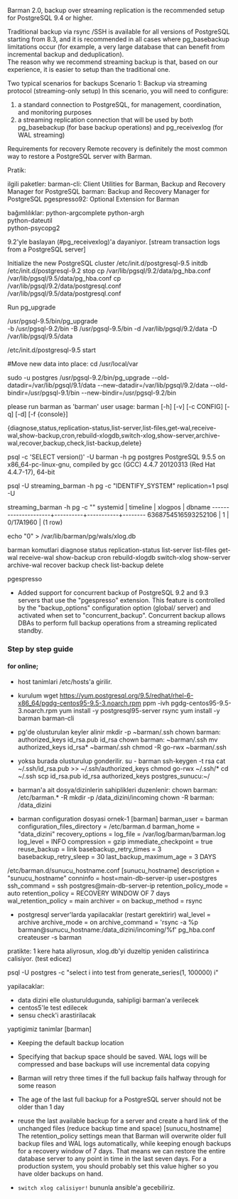 Barman 2.0, backup over streaming replication is the recommended setup for
PostgreSQL 9.4 or higher.

Traditional backup via rsync /SSH is available for all versions of PostgreSQL
starting from 8.3, and it is recommended in all cases where pg_basebackup
limitations occur (for example, a very large database that can benefit from
incremental backup and deduplication).  
The reason why we recommend streaming backup is that, based on our experience,
it is easier to setup than the traditional one. 

Two typical scenarios for backups
Scenario 1: Backup via streaming protocol (streaming-only setup)
In this scenario, you will need to configure:
1. a standard connection to PostgreSQL, for management, coordination, and
   monitoring purposes
2. a streaming replication connection that will be used by both pg_basebackup
   (for base backup operations) and pg_receivexlog (for WAL streaming)

Requirements for recovery
Remote recovery is definitely the most common way to restore a PostgreSQL
server with Barman.

Pratik:


ilgili paketler:
barman-cli: Client Utilities for Barman, Backup and Recovery Manager
for PostgreSQL
barman: Backup and Recovery Manager for PostgreSQL
pgespresso92: Optional Extension for Barman

bağımlılıklar:
python-argcomplete
python-argh       
python-dateutil   
python-psycopg2   

9.2'yle baslayan (#pg_receivexlog)'a dayaniyor. 
[stream transaction logs from a PostgreSQL server]

Initialize the new PostgreSQL cluster
/etc/init.d/postgresql-9.5 initdb
/etc/init.d/postgresql-9.2 stop
cp /var/lib/pgsql/9.2/data/pg_hba.conf /var/lib/pgsql/9.5/data/pg_hba.conf 
cp /var/lib/pgsql/9.2/data/postgresql.conf /var/lib/pgsql/9.5/data/postgresql.conf

Run pg_upgrade

/usr/pgsql-9.5/bin/pg_upgrade  \
-b /usr/pgsql-9.2/bin 
-B /usr/pgsql-9.5/bin 
-d /var/lib/pgsql/9.2/data 
-D /var/lib/pgsql/9.5/data

/etc/init.d/postgresql-9.5 start

#Move new data into place:
cd /usr/local/var

   sudo -u postgres /usr/pgsql-9.2/bin/pg_upgrade
--old-datadir=/var/lib/pgsql/9.1/data --new-datadir=/var/lib/pgsql/9.2/data
--old-bindir=/usr/pgsql-9.1/bin --new-bindir=/usr/pgsql-9.2/bin

please run barman as 'barman' user
usage: barman [-h] [-v] [-c CONFIG] [-q] [-d] [-f {console}]
              
{diagnose,status,replication-status,list-server,list-files,get-wal,receive-wal,show-backup,cron,rebuild-xlogdb,switch-xlog,show-server,archive-wal,recover,backup,check,list-backup,delete}


psql -c 'SELECT version()' -U barman -h pg postgres 
PostgreSQL 9.5.5 on x86_64-pc-linux-gnu, compiled by gcc (GCC) 4.4.7 20120313
(Red Hat 4.4.7-17), 64-bit

psql -U streaming_barman -h pg -c "IDENTIFY_SYSTEM" replication=1 psql -U

streaming_barman -h pg -c ""
      systemid       | timeline |  xlogpos  | dbname 
---------------------+----------+-----------+--------
 6368754516593252106 |        1 | 0/17A1960 | 
(1 row)

echo "0" > /var/lib/barman/pg/wals/xlog.db  

barman komutlari
diagnose
status
replication-status
list-server
list-files
get-wal
receive-wal
show-backup
cron
rebuild-xlogdb
switch-xlog
show-server
archive-wal
recover
backup
check
list-backup
delete

pgespresso 
* Added support for concurrent backup of PostgreSQL 9.2 and 9.3
  servers that use the "pgespresso" extension. This feature is
  controlled by the "backup_options" configuration option (global/
  server) and activated when set to "concurrent_backup". Concurrent
  backup allows DBAs to perform full backup operations from a
  streaming replicated standby.

### Step by step guide 
#### for online;
* host tanimlari /etc/hosts'a girilir.
* kurulum
wget https://yum.postgresql.org/9.5/redhat/rhel-6-x86_64/pgdg-centos95-9.5-3.noarch.rpm
ppm -ivh pgdg-centos95-9.5-3.noarch.rpm
yum install -y postgresql95-server rsync
yum install -y barman barman-cli

* pg'de olusturulan keyler alinir 
mkdir -p ~barman/.ssh
chown barman: authorized_keys id_rsa.pub id_rsa
chown barman: ~barman/.ssh
mv authorized_keys id_rsa\* ~barman/.ssh
chmod -R go-rwx ~barman/.ssh
* yoksa burada olusturulup gonderilir.
su - barman
ssh-keygen -t rsa
cat ~/.ssh/id_rsa.pub >> ~/.ssh/authorized_keys
chmod go-rwx ~/.ssh/\*
cd ~/.ssh
scp id_rsa.pub id_rsa authorized_keys postgres_sunucu:~/

* barman'a ait dosya/dizinlerin sahiplikleri duzenlenir:
chown barman: /etc/barman.\* -R
mkdir -p /data_dizini/incoming
chown -R barman: /data_dizini


* barman configuration dosyasi ornek-1
[barman]
barman_user = barman
configuration_files_directory = /etc/barman.d
barman_home = "data_dizini"
recovery_options = 
log_file = /var/log/barman/barman.log
log_level = INFO
compression = gzip
immediate_checkpoint = true
reuse_backup = link 
basebackup_retry_times =  3
basebackup_retry_sleep = 30
last_backup_maximum_age = 3 DAYS

/etc/barman.d/sunucu_hostname.conf
[sunucu_hostname]
description = "sunucu_hostname"
conninfo = host=main-db-server-ip user=postgres
ssh_command = ssh postgres@main-db-server-ip
retention_policy_mode = auto
retention_policy = RECOVERY WINDOW OF 7 days
wal_retention_policy = main
archiver = on
backup_method = rsync

* postgresql server'larda yapilacaklar (restart gerektirir)
wal_level = archive
archive_mode = on
archive_command = 'rsync -a %p barman@sunucu_hostname:/data_dizini/incoming/%f'
pg_hba.conf
createuser -s barman

pratikte:
1 kere hata aliyrosun, xlog.db'yi duzeltip yeniden calistirinca
calisiyor. (test edicez)

psql -U postgres -c "select i into test from generate_series(1, 100000) i"


yapilacaklar: 
* data dizini elle olusturuldugunda, sahipligi barman'a verilecek
* centos5'le test edilecek
* sensu check'i arastirilacak

yaptigimiz tanimlar
[barman]
  * Keeping the default backup location
  * Specifying that backup space should be saved. WAL logs will be
    compressed and base backups will use incremental data copying
  * Barman will retry three times if the full backup fails halfway
    through for some reason
  * The age of the last full backup for a PostgreSQL server should not
    be older than 1 day
  * reuse the last available backup for a server and create  a hard link of the unchanged files (reduce backup time and space)
[sunucu_hostname]
   The retention_policy settings mean that Barman will overwrite older
   full backup files and WAL logs automatically, while keeping enough
   backups for a recovery window of 7 days. That means we can restore the
   entire database server to any point in time in the last seven days. For
   a production system, you should probably set this value higher so you
   have older backups on hand.


* `switch xlog calisiyor!` bununla ansible'a gecebiliriz.
